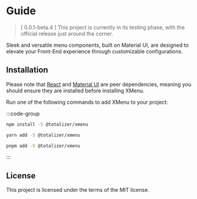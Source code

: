 # Guide

> [ 0.0.1-beta.4 ] This project is currently in its testing phase, with the official release just around the corner.

Sleek and versatile menu components, built on Material UI, are designed to elevate your Front-End experience through customizable configurations.

## Installation

Please note that [React](https://react.dev/) and [Material UI](https://mui.com/material-ui/getting-started/installation/) are peer dependencies, meaning you should ensure they are installed before installing XMenu.

Run one of the following commands to add XMenu to your project:

:::code-group

```bash [npm]
npm install -S @totalizer/xmenu
```

```bash [yarn]
yarn add -S @totalizer/xmenu
```

```bash [pnpm]
pnpm add -S @totalizer/xmenu
```

:::

## License

This project is licensed under the terms of the MIT license.
